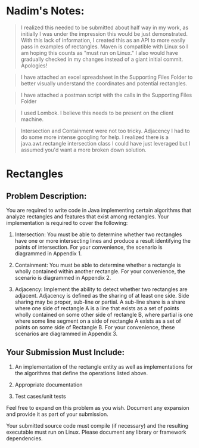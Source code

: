 # Nadim's Notes:
> I realized this needed to be submitted about half way in my work, as initially I was under the impression this would be just demonstrated. With this lack of information, I created this as an API to more easily pass in examples of rectangles. Maven is compatible with Linux so I am hoping this counts as "must run on Linux." I also would have gradually checked in my changes instead of a giant initial commit. Apologies!

> I have attached an excel spreadsheet in the Supporting Files Folder to better visually understand the coordinates and potential rectangles.

> I have attached a postman script with the calls in the Supporting Files Folder

> I used Lombok. I believe this needs to be present on the client machine.

> Intersection and Containment were not too tricky. Adjacency I had to do some more intense googling for help. I realized there is a java.awt.rectangle intersection class I could have just leveraged but I assumed you'd want a more broken down solution.




# Rectangles

## Problem Description:
You are required to write code in Java implementing certain algorithms that analyze rectangles and
features that exist among rectangles. Your implementation is required to cover the following:

1. Intersection: You must be able to determine whether two rectangles have one or more
intersecting lines and produce a result identifying the points of intersection. For your
convenience, the scenario is diagrammed in Appendix 1.

2. Containment: You must be able to determine whether a rectangle is wholly contained within
another rectangle. For your convenience, the scenario is diagrammed in Appendix 2.

3. Adjacency: Implement the ability to detect whether two rectangles are adjacent. Adjacency is
defined as the sharing of at least one side. Side sharing may be proper, sub-line or partial. A
sub-line share is a share where one side of rectangle A is a line that exists as a set of points
wholly contained on some other side of rectangle B, where partial is one where some line
segment on a side of rectangle A exists as a set of points on some side of Rectangle B. For your
convenience, these scenarios are diagrammed in Appendix 3.


## Your Submission Must Include:
1. An implementation of the rectangle entity as well as implementations for the algorithms that
define the operations listed above.

2. Appropriate documentation

3. Test cases/unit tests

Feel free to expand on this problem as you wish. Document any expansion and provide it as part of your
submission.

Your submitted source code must compile (if necessary) and the resulting executable must run on Linux.
Please document any library or framework dependencies.

